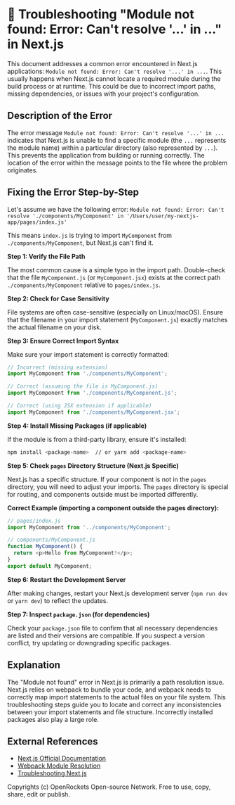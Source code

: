 # 🐞 Troubleshooting "Module not found: Error: Can't resolve '...' in ..." in Next.js


This document addresses a common error encountered in Next.js applications:  `Module not found: Error: Can't resolve '...' in ...`. This usually happens when Next.js cannot locate a required module during the build process or at runtime.  This could be due to incorrect import paths, missing dependencies, or issues with your project's configuration.


## Description of the Error

The error message `Module not found: Error: Can't resolve '...' in ...` indicates that Next.js is unable to find a specific module (the `...` represents the module name) within a particular directory (also represented by `...`). This prevents the application from building or running correctly.  The location of the error within the message points to the file where the problem originates.


## Fixing the Error Step-by-Step


Let's assume we have the following error:  `Module not found: Error: Can't resolve './components/MyComponent' in '/Users/user/my-nextjs-app/pages/index.js'`


This means `index.js` is trying to import `MyComponent` from `./components/MyComponent`, but Next.js can't find it.

**Step 1: Verify the File Path**

The most common cause is a simple typo in the import path. Double-check that the file `MyComponent.js` (or `MyComponent.jsx`) exists at the correct path `./components/MyComponent` relative to `pages/index.js`.

**Step 2:  Check for Case Sensitivity**

File systems are often case-sensitive (especially on Linux/macOS). Ensure that the filename in your import statement (`MyComponent.js`) exactly matches the actual filename on your disk.


**Step 3: Ensure Correct Import Syntax**

Make sure your import statement is correctly formatted:

```javascript
// Incorrect (missing extension)
import MyComponent from './components/MyComponent'; 

// Correct (assuming the file is MyComponent.js)
import MyComponent from './components/MyComponent.js';

// Correct (using JSX extension if applicable)
import MyComponent from './components/MyComponent.jsx';
```

**Step 4:  Install Missing Packages (if applicable)**

If the module is from a third-party library, ensure it's installed:

```bash
npm install <package-name>  // or yarn add <package-name>
```

**Step 5:  Check `pages` Directory Structure (Next.js Specific)**

Next.js has a specific structure. If your component is not in the `pages` directory,  you will need to adjust your imports.  The `pages` directory is special for routing, and components outside must be imported differently.

**Correct Example (importing a component outside the pages directory):**

```javascript
// pages/index.js
import MyComponent from '../components/MyComponent';
```

```javascript
// components/MyComponent.js
function MyComponent() {
  return <p>Hello from MyComponent!</p>;
}
export default MyComponent;
```

**Step 6: Restart the Development Server**

After making changes, restart your Next.js development server (`npm run dev` or `yarn dev`) to reflect the updates.


**Step 7:  Inspect `package.json` (for dependencies)**

Check your `package.json` file to confirm that all necessary dependencies are listed and their versions are compatible.  If you suspect a version conflict, try updating or downgrading specific packages.


## Explanation

The "Module not found" error in Next.js is primarily a path resolution issue. Next.js relies on webpack to bundle your code, and webpack needs to correctly map import statements to the actual files on your file system.  This troubleshooting steps guide you to locate and correct any inconsistencies between your import statements and file structure.  Incorrectly installed packages also play a large role.


## External References

* [Next.js Official Documentation](https://nextjs.org/docs)
* [Webpack Module Resolution](https://webpack.js.org/configuration/resolve/)
* [Troubleshooting Next.js](https://nextjs.org/docs/messages)


Copyrights (c) OpenRockets Open-source Network. Free to use, copy, share, edit or publish.

